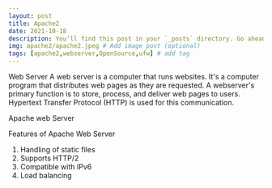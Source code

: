 ```yaml
---
layout: post
title: Apache2
date: 2021-10-18
description: You’ll find this post in your `_posts` directory. Go ahead and edit it and re-build the site to see your changes. # Add post description (optional)
img: apache2/apache2.jpeg # Add image post (optional)
tags: [apache2,webserver,OpenSource,ufw] # add tag
---
```


Web Server 
A web server is a computer that runs websites. It's a computer program that distributes web pages as they are requested. A webserver's primary function is to store, process, and deliver web pages to users. Hypertext Transfer Protocol (HTTP) is used for this communication.

Apache web Server


Features of Apache Web Server

1. Handling of static files
2. Supports HTTP/2
3. Compatible with IPv6
4. Load balancing
